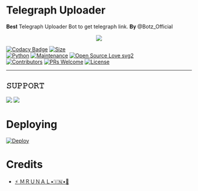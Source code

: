 # Telegraph Uploader
 𝐁𝐞𝐬𝐭 Telegraph Uploader Bot to get telegraph link. 𝐁𝐲 @Botz_Official
 
 <p align="center">
  <img src="https://telegra.ph/file/406b09715dff3c55ca819.jpg">
</p>


[![Codacy Badge](https://api.codacy.com/project/badge/Grade/f7c51539e67b483bb8d7749acca51d3a)](https://app.codacy.com/gh/msy1717/Telegraph-Uploader?utm_source=github.com&utm_medium=referral&utm_content=msy1717/Telegraph-Uploader&utm_campaign=Badge_Grade_Settings)
[![Size](https://img.shields.io/github/repo-size/msy1717/Telegraph-Uploader?style=flat-square&color=green)](https://github.com/msy1717/Telegraph-Uploader)   
[![Python](https://img.shields.io/badge/Python-v3.9-blue)](https://www.python.org/)
[![Maintenance](https://img.shields.io/badge/Maintained%3F-yes-green.svg)](https://github.com/msy1717/Telegraph-Uploader/commit-activity)
[![Open Source Love svg2](https://badges.frapsoft.com/os/v2/open-source.svg?v=103)](https://github.com/msy1717/Telegraph-Uploader)   
[![Contributors](https://img.shields.io/github/contributors/msy1717/Telegraph-Uploader?style=flat-square&color=green)](https://github.com/msy1717/Telegraph-Uploader/contributors)
[![PRs Welcome](https://img.shields.io/badge/PRs-welcome-brightgreen.svg?style=flat-square)](https://makeapullrequest.com)
[![License](https://img.shields.io/badge/License-AGPL-blue)](https://github.com/msy1717/Telegraph-Uploader/main/LICENSE)

----
## 𝚂𝚄𝙿𝙿𝙾𝚁𝚃 
                          
<a href="https://t.me/BotzOfficial_Support"><img src="https://img.shields.io/badge/Join-SUPPORT%20GROUP-red.svg?logo=Telegram"></a>
<a href="https://t.me/Botz_Official"><img src="https://img.shields.io/badge/Join-SUPPORT%20CHANNEL-red.svg?logo=Telegram"></a>
   
# Deploying
[![Deploy](https://www.herokucdn.com/deploy/button.svg)](https://heroku.com/deploy)

# Credits
- [⚡️ ＭＲＵＮＡＬ•🇮🇳•🚀](https://t.me/Godmrunal)


